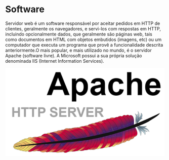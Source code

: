 # Software

Servidor web é um software responsável por aceitar pedidos em HTTP de clientes, geralmente os navegadores, e servi-los com respostas em HTTP, incluindo opcionalmente dados, que geralmente são páginas web, tais como documentos em HTML com objetos embutidos (imagens, etc) ou um computador que executa um programa que provê a funcionalidade descrita anteriormente.O mais popular, e mais utilizado no mundo, é o servidor Apache (software livre). A Microsoft possui a sua própria solução denominada IIS (Internet Information Services).

![Apache](../img/apache.png)
